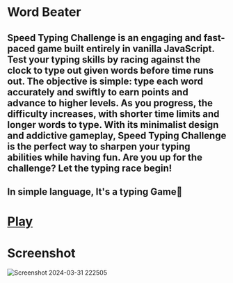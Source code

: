 # Word Beater

## Speed Typing Challenge is an engaging and fast-paced game built entirely in vanilla JavaScript. Test your typing skills by racing against the clock to type out given words before time runs out. The objective is simple: type each word accurately and swiftly to earn points and advance to higher levels. As you progress, the difficulty increases, with shorter time limits and longer words to type. With its minimalist design and addictive gameplay, Speed Typing Challenge is the perfect way to sharpen your typing abilities while having fun. Are you up for the challenge? Let the typing race begin!
## In simple language, It's a typing Game🙂

# [Play](https://beatthewords.netlify.app/)

# Screenshot
![Screenshot 2024-03-31 222505](https://github.com/amanr-dev/Word-Beater/assets/124811276/785aa60b-f514-4519-ad3c-9316f8e9e1e4)
